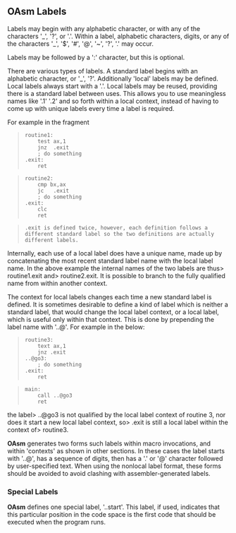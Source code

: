 ## OAsm Labels

 
 Labels may begin with any alphabetic character, or with any of the characters '\_', '?', or '.'.  Within a label, alphabetic characters, digits, or any of the characters '\_', '$', '\#', '@', '~', '?', '.' may occur.
 
 Labels may be followed by a ':' character, but this is optional.
 
 There are various types of labels.  A standard label begins with an alphabetic character, or '\_', '?'.  Additionally 'local' labels may be defined.  Local labels always start with a '.'.  Local labels may be reused, providing there is a standard label between uses.  This allows you to use meaningless names like '.1' '.2' and so forth within a local context, instead of having to come up with unique labels every time a label is required.
 
 For example in the fragment
 
>     routine1:
>         test ax,1
>         jnz  .exit
>         ; do something
>     .exit:
>         ret
 
>     routine2:
>         cmp bx,ax
>         jc   .exit
>         ; do something
>     .exit:
>         clc
>         ret
 
>     .exit is defined twice, however, each definition follows a different standard label so the two definitions are actually different labels.
 
 Internally, each use of a local label does have a unique name, made up by concatenating the most recent standard label name with the local label name.  In the above example the internal names of the two labels are thus>     routine1.exit and>     routine2.exit.  It is possible to branch to the fully qualified name from within another context.
 
 The context for local labels changes each time a new standard label is defined.  It is sometimes desirable to define a kind of label which is neither a standard label, that would change the local label context, or a local label, which is useful only within that context.  This is done by prepending the label name with '..@'.  For example in the below:
 
 
>     routine3:
>         text ax,1
>         jnz .exit
>     ..@go3:
>         ; do something
>     .exit:
>         ret
 
>     main:
>         call ..@go3
>         ret
 
 the label>     ..@go3 is not qualified by the local label context of routine 3, nor does it start a new local label context, so>     .exit is still a local label within the context of>     routine3.
 
 **OAsm** generates two forms such labels within macro invocations, and within 'contexts' as shown in other sections.  In these cases the label starts with '..@', has a sequence of digits, then has a '.' or '@' character followed by user-specified text.  When using the nonlocal label format, these forms should be avoided to avoid clashing with assembler-generated labels.


### Special Labels

 **OAsm** defines one special label, '..start'.  This label, if used, indicates that this particular position in the code space is the first code that should be executed when the program runs.
 
 
 
